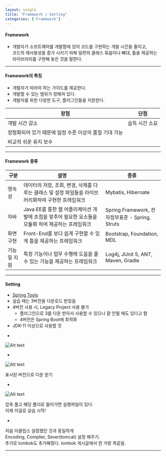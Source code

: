 ```yaml
---
layout: single
title: "Framework / Setting"
categories: ['Framework']
---
```


#### Framework
* 개발자가 소프트웨어를 개발함에 있어 코드를 구현하는 개발 시간을 줄이고,   
코드의 재사용성을 증가 시키기 위해 일련의 클래스 묶음이나 뼈대, 틀을 제공하는 라이브러리를 구현해 놓은 것을 말한다.

***

#### Framework의 특징
* 개발자가 따라야 하는 가이드를 제공한다.
* 개발할 수 있는 범위가 정해져 있다.
* 개발자를 위한 다양한 도구, 플러그인들을 지원한다.
   
|장점|단점|
|-----|-----|
|개발 시간 감소|습득 시간 소요|
|정형화되어 있기 때문에 일정 수준 이상의 품질 기대 가능||
|비교적 쉬운 유지 보수||
   
***

#### Framework 종류
|구분|설명|종류|
|---|---------|-----|
|영속성|데이터의 저장, 조회, 변경, 삭제를 다루는 클래스 및 설정 파일들을 라이브러리화하여 구현한 프레임워크|Mybatis, Hibernate|
|자바|Java EE를 통한 웹 어플리케이션 개발에 초점을 맞추어 필요한 요소들을 모듈화 하여 제공하는 프레임워크|Spring Framework, 전자정부표준 - Spring, Struts|
|화면 구현|Front-End를 보다 쉽게 구현할 수 있게 틀을 제공하는 프레임워크| Bootstrap, Foundation, MDL|
|기능 및 지원|특정 기능이나 업무 수행에 도움을 줄 수 있는 기능을 제공하는 프레임워크|Log4j, JUnit 5, ANT, Maven, Gradle|
   
***

#### Setting
* [Spring Tools]
* 실습 때는 3버전을 다운로드 받았음
* 4버전 사용 시, Legacy Project 사용 불가
    * 플러그인으로 3를 다운 받아서 사용할 수 있으나 잘 안될 때도 있다고 함
    * 4버전은 Spring Boot에 최적화
* JDK-11 이상으로 사용할 것
   
[Spring Tools]: [https://spring.io/tools]
   
-
   
![Alt text](/assets/images/java/framework/setting01.jpg)   
   
-
   
![Alt text](/assets/images/java/framework/setting02.jpg)   
   
표시된 버전으로 다운 받기
   
-
   
![Alt text](/assets/images/java/framework/setting03.jpg)   
   
압축 풀고 해당 폴더로 들어가면 실행파일이 있다.   
이제 이걸로 실습 시작!
   
-
   
처음 이클립스 설정했던 것과 동일하게   
Encoding, Complier, Sever(tomcat) 설정 해주기.   
추가로 lombok도 추가해줬다. lombok 게시글에서 한 거랑 똑같음.   
   
***

